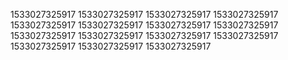 1533027325917
1533027325917
1533027325917
1533027325917
1533027325917
1533027325917
1533027325917
1533027325917
1533027325917
1533027325917
1533027325917
1533027325917
1533027325917
1533027325917
1533027325917